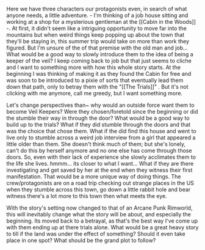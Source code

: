Here we have three characters our protagonists even, in search of what anyone needs, a little adventure. - I'm thinking of a job house sitting and working at a shop for a mysterious gentleman at the [[Cabin in the Woods]] -. At first, it didn't seem like a intriguing opportunity to move far into the mountains but when weird things keep popping up about the town that they'll be staying in, this summer trip would take on more than work they figured. But I'm unsure of the of that premise with the old man and job... What would be a good way to slowly introduce them to the idea of being a keeper of the veil? I keep coming back to job but that just seems to cliche and I want to something more with how this whole story starts. At the beginning I was thinking of making it as they found the Cabin for free and was soon to be introduced to a pixie of sorts that eventually lead them down that path, only to betray them with the "[[The Trials]]" .  But it's not clicking with me anymore, call me greedy, but I want something more.

Let's change perspectives than~ why would an outside force want them to become Veil Keepers? Were they chosen/foretold since the beginning or did the stumble their way in through the door? What would be a good way to build up to the trials? What if they did stumble through the doors and that was the choice that chose them. What if the did find this house and went to live only to stumble across a weird job interview from a girl that appeared a little older than them. She doesn't think much of them; but she's lonely, can't do this by herself anymore and no one else has come through those doors. So, even with their lack of experience she slowly acclimates them to the life she lives. hmmm... its closer to what I want... What if they are there investigating and get saved by her at the end when they witness their first manifestation. That would be a more unique way of doing things. The crew/protagonists are on a road trip checking out strange places in the US when they stumble across this town, go down a little rabbit hole and bear witness there's a lot more to this town then what meets the eye. 

With the story's setting now changed to that of an Arcane Punk Rimworld, this will inevitably change what the story will be about, and especially the beginning. Its moved back to a betrayal, as that's the best way I've come up with them ending up at there trials alone. What would be a great heavy story to till if the land was under the effect of something? Should it even take place in one spot? What should be the grand plot to follow?
